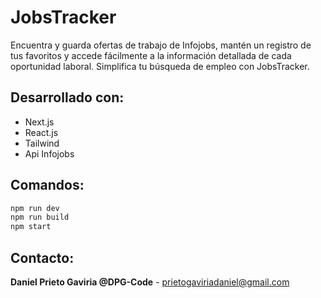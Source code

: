 # JobsTracker

Encuentra y guarda ofertas de trabajo de Infojobs, mantén un registro de tus favoritos y accede fácilmente a la información detallada de cada oportunidad laboral. Simplifica tu búsqueda de empleo con JobsTracker.

## Desarrollado con:

- Next.js
- React.js
- Tailwind
- Api Infojobs

## Comandos:

```bash
npm run dev
npm run build
npm start
```

## Contacto:

**Daniel Prieto Gaviria @DPG-Code** - prietogaviriadaniel@gmail.com
